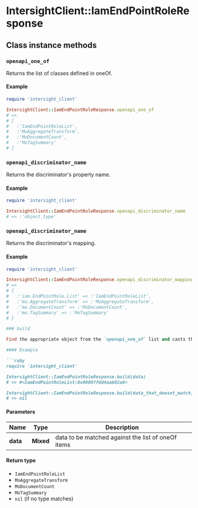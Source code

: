 # IntersightClient::IamEndPointRoleResponse

## Class instance methods

### `openapi_one_of`

Returns the list of classes defined in oneOf.

#### Example

```ruby
require 'intersight_client'

IntersightClient::IamEndPointRoleResponse.openapi_one_of
# =>
# [
#   :'IamEndPointRoleList',
#   :'MoAggregateTransform',
#   :'MoDocumentCount',
#   :'MoTagSummary'
# ]
```

### `openapi_discriminator_name`

Returns the discriminator's property name.

#### Example

```ruby
require 'intersight_client'

IntersightClient::IamEndPointRoleResponse.openapi_discriminator_name
# => :'object_type'
```

### `openapi_discriminator_name`

Returns the discriminator's mapping.

#### Example

```ruby
require 'intersight_client'

IntersightClient::IamEndPointRoleResponse.openapi_discriminator_mapping
# =>
# {
#   :'iam.EndPointRole.List' => :'IamEndPointRoleList',
#   :'mo.AggregateTransform' => :'MoAggregateTransform',
#   :'mo.DocumentCount' => :'MoDocumentCount',
#   :'mo.TagSummary' => :'MoTagSummary'
# }

### build

Find the appropriate object from the `openapi_one_of` list and casts the data into it.

#### Example

```ruby
require 'intersight_client'

IntersightClient::IamEndPointRoleResponse.build(data)
# => #<IamEndPointRoleList:0x00007fdd4aab02a0>

IntersightClient::IamEndPointRoleResponse.build(data_that_doesnt_match)
# => nil
```

#### Parameters

| Name | Type | Description |
| ---- | ---- | ----------- |
| **data** | **Mixed** | data to be matched against the list of oneOf items |

#### Return type

- `IamEndPointRoleList`
- `MoAggregateTransform`
- `MoDocumentCount`
- `MoTagSummary`
- `nil` (if no type matches)

